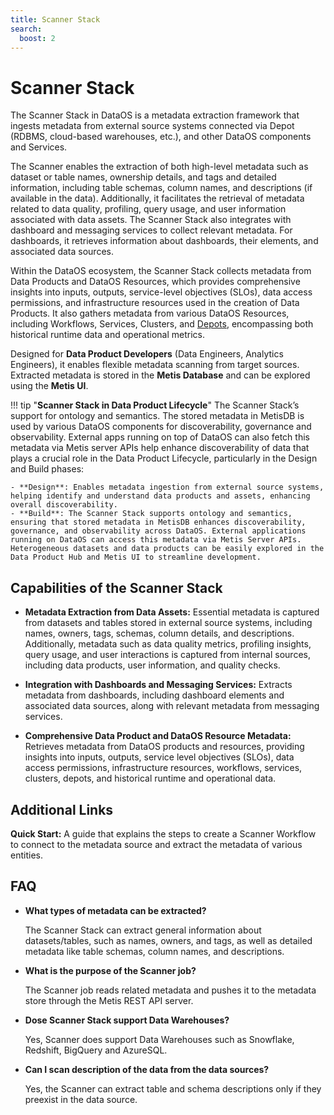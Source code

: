 ```yaml
---
title: Scanner Stack
search:
  boost: 2
---
```


# Scanner Stack

⁠The Scanner Stack in DataOS is a metadata extraction framework that ingests metadata from external source systems connected via Depot (RDBMS, cloud-based warehouses, etc.), and other DataOS components and Services.

The Scanner enables the extraction of both high-level metadata such as dataset or table names, ownership details, and tags and detailed information, including table schemas, column names, and descriptions (if available in the data). Additionally, it facilitates the retrieval of metadata related to data quality, profiling, query usage, and user information associated with data assets. The Scanner Stack  also integrates with dashboard and messaging services to collect relevant metadata. For dashboards, it retrieves information about dashboards, their elements, and associated data sources.

Within the DataOS ecosystem, the Scanner Stack collects metadata from Data Products and DataOS Resources, which provides comprehensive insights into inputs, outputs, service-level objectives (SLOs), data access permissions, and infrastructure resources used in the creation of Data Products. It also gathers metadata from various DataOS Resources, including Workflows, Services, Clusters, and [Depots](https://dataosinfo.mintlify.app/resources/depot/index), encompassing both historical runtime data and operational metrics.

⁠Designed for **Data Product Developers** (Data Engineers, Analytics Engineers), it enables flexible metadata scanning from target sources. Extracted metadata is stored in the **Metis Database** and can be explored using the **Metis UI**.

!!! tip  "**Scanner Stack in Data Product Lifecycle**"
    The Scanner Stack’s support for ontology and semantics. The stored metadata in MetisDB is used by various DataOS components for discoverability, governance and observability. External apps running on top of DataOS can also fetch this metadata via Metis server APIs help enhance discoverability of data that plays a crucial role in the Data Product Lifecycle, particularly in the Design and Build phases:

    - **Design**: Enables metadata ingestion from external source systems, helping identify and understand data products and assets, enhancing overall discoverability.
    - **Build**: The Scanner Stack supports ontology and semantics, ensuring that stored metadata in MetisDB enhances discoverability, governance, and observability across DataOS. External applications running on DataOS can access this metadata via Metis Server APIs. Heterogeneous datasets and data products can be easily explored in the Data Product Hub and Metis UI to streamline development.
    
## Capabilities of the Scanner Stack

* **Metadata Extraction from Data Assets:** Essential metadata is captured from datasets and tables stored in external source systems, including names, owners, tags, schemas, column details, and descriptions. Additionally, metadata such as data quality metrics, profiling insights, query usage, and user interactions is captured from internal sources, including data products, user information, and quality checks.

* **Integration with Dashboards and Messaging Services:** Extracts metadata from dashboards, including dashboard elements and associated data sources, along with relevant metadata from messaging services.

* **Comprehensive Data Product and DataOS Resource Metadata:** Retrieves metadata from DataOS products and resources, providing insights into inputs, outputs, service level objectives (SLOs), data access permissions, infrastructure resources, workflows, services, clusters, depots, and historical runtime and operational data.


## Additional Links 

**Quick Start:** A guide that explains the steps to create a Scanner Workflow to connect to the metadata source and extract the metadata of various entities.





## FAQ

- **What types of metadata can be extracted?**

    The Scanner Stack can extract general information about datasets/tables, such as names, owners, and tags, as well as detailed metadata like table schemas, column names, and descriptions.

- **What is the purpose of the Scanner job?**

    The Scanner job reads related metadata and pushes it to the metadata store through the Metis REST API server.

- **Dose Scanner Stack support Data Warehouses?**

    Yes, Scanner does support Data Warehouses such as Snowflake, Redshift, BigQuery and AzureSQL.

- **Can I scan description of the data from the data sources?**

    Yes, the Scanner can extract table and schema descriptions only if they preexist in the data source.

